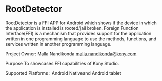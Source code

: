 RootDetector
============
RootDetector is a FFI APP for Android which shows if the device in which the application is installed is rooted/jail broken.
Foreign Function Interface(FFI) is a mechanism that provides support for the application written in one programming language to use the methods, functions, and services written in another programming language.

Project Owner: Malla Nandikonda malla.nandikonda@kony.com

Purpose
To showcases FFI capabilities of Kony Studio.

Supported Platforms : Android Nativeand Android tablet
